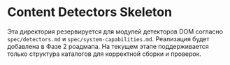 # Content Detectors Skeleton

Эта директория резервируется для модулей детекторов DOM согласно `spec/detectors.md` и `spec/system-capabilities.md`. Реализация
будет добавлена в Фазе 2 роадмапа. На текущем этапе поддерживается только структура каталогов для корректной сборки и проверок.

